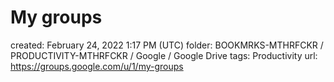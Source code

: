 # My groups

created: February 24, 2022 1:17 PM (UTC)
folder: BOOKMRKS-MTHRFCKR / PRODUCTIVITY-MTHRFCKR / Google / Google Drive
tags: Productivity
url: https://groups.google.com/u/1/my-groups